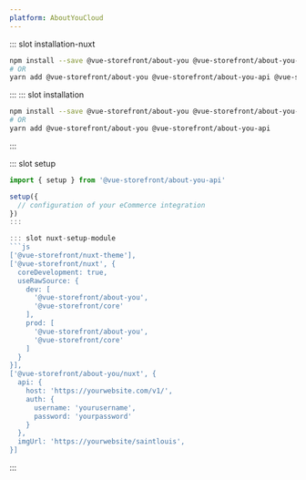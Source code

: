 ```yaml
---
platform: AboutYouCloud
---
```

 

<IncludeContent content-key="getting-started" />

<!-- Installation command -->
::: slot installation-nuxt
```bash
npm install --save @vue-storefront/about-you @vue-storefront/about-you-api @vue-storefront/nuxt-theme @vue-storefront/nuxt nuxt-composition-api
# OR
yarn add @vue-storefront/about-you @vue-storefront/about-you-api @vue-storefront/nuxt-theme @vue-storefront/nuxt nuxt-composition-api
```
:::
::: slot installation
```bash
npm install --save @vue-storefront/about-you @vue-storefront/about-you-api
# OR
yarn add @vue-storefront/about-you @vue-storefront/about-you-api
```
:::

::: slot setup
```js
import { setup } from '@vue-storefront/about-you-api'

setup({
  // configuration of your eCommerce integration
})
:::

::: slot nuxt-setup-module
```js
['@vue-storefront/nuxt-theme'],
['@vue-storefront/nuxt', {
  coreDevelopment: true,
  useRawSource: {
    dev: [
      '@vue-storefront/about-you',
      '@vue-storefront/core'
    ],
    prod: [
      '@vue-storefront/about-you',
      '@vue-storefront/core'
    ]
  }
}],
['@vue-storefront/about-you/nuxt', {
  api: {
    host: 'https://yourwebsite.com/v1/',
    auth: {
      username: 'yourusername',
      password: 'yourpassword'
    }
  },
  imgUrl: 'https://yourwebsite/saintlouis',
}]
```
:::
